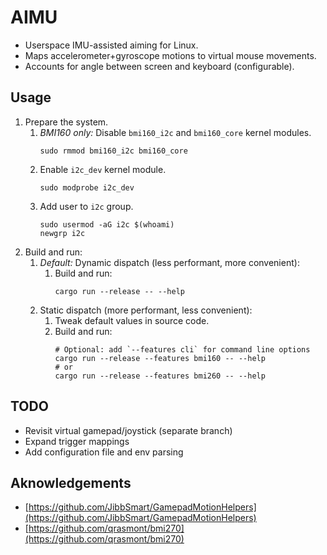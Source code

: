 # AIMU

- Userspace IMU-assisted aiming for Linux.
- Maps accelerometer+gyroscope motions to virtual mouse movements.
- Accounts for angle between screen and keyboard (configurable).

## Usage
1. Prepare the system.
   1. *BMI160 only:* Disable `bmi160_i2c` and `bmi160_core` kernel modules.
      ```shell
      sudo rmmod bmi160_i2c bmi160_core
      ```
   1. Enable `i2c_dev` kernel module.
      ```shell
      sudo modprobe i2c_dev
      ```
   1. Add user to `i2c` group.
      ```shell
      sudo usermod -aG i2c $(whoami)
      newgrp i2c
      ```
1. Build and run:
   1. *Default:* Dynamic dispatch (less performant, more convenient):
      1. Build and run:
         ```shell
         cargo run --release -- --help
         ```
   1. Static dispatch (more performant, less convenient):
      1. Tweak default values in source code.
      1. Build and run:
         ```shell
         # Optional: add `--features cli` for command line options
         cargo run --release --features bmi160 -- --help
         # or
         cargo run --release --features bmi260 -- --help
         ```

## TODO
- Revisit virtual gamepad/joystick (separate branch)
- Expand trigger mappings
- Add configuration file and env parsing

## Aknowledgements
- [https://github.com/JibbSmart/GamepadMotionHelpers](https://github.com/JibbSmart/GamepadMotionHelpers)
- [https://github.com/qrasmont/bmi270](https://github.com/qrasmont/bmi270)
